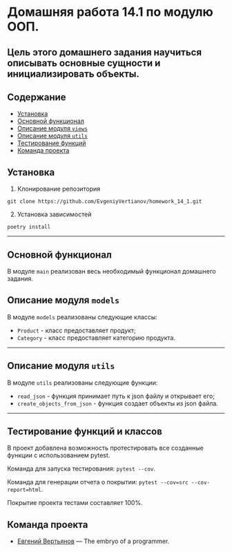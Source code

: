# Домашняя работа 14.1 по модулю ООП.

## Цель этого домашнего задания научиться описывать основные сущности и инициализировать объекты.


## Содержание
- [Установка](#установка)
- [Основной функционал](#основной-функционал)
- [Описание модуля `views`](#описание-модуля-models)
- [Описание модуля `utils`](#описание-модуля-utils)
- [Тестирование функций](#тестирование-функций-и-классов)
- [Команда проекта](#команда-проекта)

## Установка
1. Клонирование репозитория
```
git clone https://github.com/EvgeniyVertianov/homework_14_1.git
```
2. Установка зависимостей
```
poetry install
```
---
## Основной функционал

В модуле `main` реализован весь необходимый функционал домашнего задания.

## Описание модуля `models`
В модуле `models` реализованы следующие классы:
* `Product` - класс предоставляет продукт;
* `Category` - класс предоставляет категорию продукта.
---

## Описание модуля `utils`
В модуле `utils` реализованы следующие функции:
* `read_json` - функция принимает путь к json файлу и открывает его;  
* `create_objects_from_json` - функция создает объекты из json файла.  
---

## Тестирование функций и классов
В проект добавлена возможность протестировать все созданные функции с использованием pytest.

Команда для запуска тестирования:
`pytest --cov`.

Команда для генерации отчета о покрытии:
`pytest --cov=src --cov-report=html`.

Покрытие проекта тестами составляет 100%.

## Команда проекта

- [Евгений Вертьянов](vertianov.ev@gmail.com) — The embryo of a programmer.

